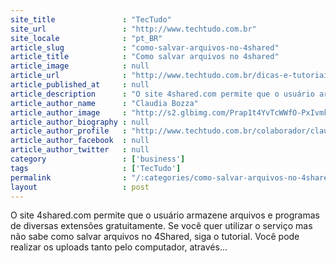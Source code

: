 ```yaml
---
site_title               : "TecTudo"
site_url                 : "http://www.techtudo.com.br"
site_locale              : "pt_BR"
article_slug             : "como-salvar-arquivos-no-4shared"
article_title            : "Como salvar arquivos no 4shared"
article_image            : null
article_url              : "http://www.techtudo.com.br/dicas-e-tutoriais/noticia/2011/11/como-salvar-arquivos-no-4shared.html"
article_published_at     : null
article_description      : "O site 4shared.com permite que o usuário armazene arquivos e programas de diversas extensões gratuitamente. Se você quer utilizar o serviço mas não sabe como salvar arquivos no 4Shared, siga o tutorial. Você pode realizar os uploads tanto pelo computador, através..."
article_author_name      : "Claudia Bozza"
article_author_image     : "http://s2.glbimg.com/Prap1t4YvTcWWfO-PxIvmkJgnX8=/30x30/s2.glbimg.com/GCjVIqnCmpq15Dtng6dCCCV_qn8=/0x0:140x140/75x75/s.glbimg.com/po/tt2/f/original/2013/09/25/claudia_bozza2_.jpg"
article_author_biography : null
article_author_profile   : "http://www.techtudo.com.br/colaborador/claudia-bozza.html"
article_author_facebook  : null
article_author_twitter   : null
category                 : ['business']
tags                     : ['TecTudo']
permalink                : "/:categories/como-salvar-arquivos-no-4shared/"
layout                   : post
---
```


O site 4shared.com permite que o usuário armazene arquivos e programas de diversas extensões gratuitamente. Se você quer utilizar o serviço mas não sabe como salvar arquivos no 4Shared, siga o tutorial. Você pode realizar os uploads tanto pelo computador, através...
